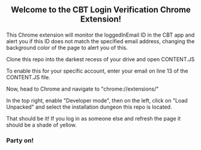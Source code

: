 ## <p align="center">Welcome to the CBT Login Verification Chrome Extension!</p>

This Chrome extension will monitor the loggedInEmail ID in the CBT app and alert you if this ID does not match the specified email address, changing the background color of the page to alert you of this. 


 Clone this repo into the darkest recess of your drive and open CONTENT.JS

 To enable this for your specific account, enter your email on line 13 of the CONTENT.JS file.

 Now, head to Chrome and navigate to "chrome://extensions/"

 In the top right, enable "Developer mode", then on the left, click on "Load Unpacked" and select the installation dungeon this repo is located. 

 That should be it! If you log in as someone else and refresh the page it should be a shade of yellow. 

### Party on!